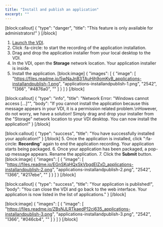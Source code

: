 ```yaml
---
title: "Install and publish an application"
excerpt: ""
---
```

[block:callout]
{
  "type": "danger",
  "title": "This feature is only available for administrators!"
}
[/block]
1. [Launch the VDI](doc:launch-the-virtual-desktop-vdi).
2. Click :fa-circle: to start the recording of the application installation.
2. Drag and drop the application installer from your local desktop to the VDI.
3. In the VDI, open the **Storage** network location. Your application installer is inside.
4. Install the application.
[block:image]
{
  "images": [
    {
      "image": [
        "https://files.readme.io/5wNaJnB3TAuHjh9omKyB_applications-installandpublish-1.png",
        "applications-installandpublish-1.png",
        "2542",
        "1366",
        "#4876a0",
        ""
      ]
    }
  ]
}
[/block]

[block:callout]
{
  "type": "info",
  "title": "Network Error: \"Windows cannot access [...]\"",
  "body": "If you cannot install the application because this message appears in your VDI, it is a permission related problem.\nHowever, do not worry, we have a solution! Simply drag and drop your installer from the \"Storage\" network location to your VDI desktop. You can now install the application!"
}
[/block]

[block:callout]
{
  "type": "success",
  "title": "You have successfully installed your application!"
}
[/block]
5. Once the application is installed, click ":fa-circle: **Recording**" again to end the application recording. Your application starts being packaged.
6. Once your application has been packaged, a pop-up message appears. Rename the application.
7. Click the **Submit** button.
[block:image]
{
  "images": [
    {
      "image": [
        "https://files.readme.io/EGnSKqHQxSkVbgdEIZxD_applications-installandpublish-2.png",
        "applications-installandpublish-2.png",
        "2542",
        "1366",
        "#217ebe",
        ""
      ]
    }
  ]
}
[/block]

[block:callout]
{
  "type": "success",
  "title": "Your application is published!",
  "body": "You can close the VDI and go back to the web interface. Your application is now listed in the list of applications."
}
[/block]

[block:image]
{
  "images": [
    {
      "image": [
        "https://files.readme.io/ZBsNJLRTkaedP12cj635_applications-installandpublish-3.png",
        "applications-installandpublish-3.png",
        "2542",
        "1366",
        "#046cb4",
        ""
      ]
    }
  ]
}
[/block]